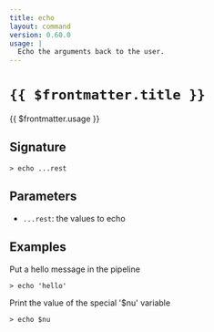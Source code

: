 ```yaml
---
title: echo
layout: command
version: 0.60.0
usage: |
  Echo the arguments back to the user.
---
```


# `{{ $frontmatter.title }}`

<div style='white-space: pre-wrap;'>{{ $frontmatter.usage }}</div>

## Signature

```> echo ...rest```

## Parameters

 -  `...rest`: the values to echo

## Examples

Put a hello message in the pipeline
```shell
> echo 'hello'
```

Print the value of the special '$nu' variable
```shell
> echo $nu
```
